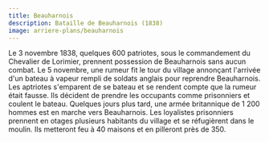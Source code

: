 ```yaml
---
title: Beauharnois
description: Bataille de Beauharnois (1838)
image: arriere-plans/beauharnois
---
```


Le 3 novembre 1838, quelques 600 patriotes, sous le commandement du Chevalier de Lorimier, prennent possession de Beauharnois sans aucun combat. Le 5 novembre, une rumeur fit le tour du village annonçant l'arrivée d'un bateau à vapeur rempli de soldats anglais pour reprendre Beauharnois. Les aptriotes s'emparent de se bateau et se rendent compte que la rumeur était fausse. Ils décident de prendre les occupants comme prisonniers et coulent le bateau. Quelques jours plus tard, une armée britannique de 1 200 hommes est en marche vers Beauharnois. Les loyalistes prisonniers prennent en otages plusieurs habitants du village et se réfugièrent dans le moulin. Ils metteront feu à 40 maisons et en pilleront près de 350.
